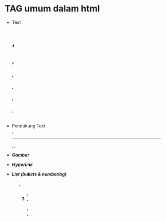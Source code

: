 # TAG umum dalam html

- Text
  <h1>,<h2>,<h3>,<h4>,<h5>,<h6>,<p>

- Pendukung Text
  <br>, <hr>, <em>, <strong>

- Gambar
  <img>

- Hyperlink
  <a>

- List (bullets & numbering)
  <ul>, <ol>, <li>, <dl>, <dt>, <dd>

